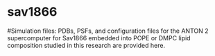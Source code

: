 # sav1866

#Simulation files: PDBs, PSFs, and configuration files for the ANTON 2 supercomputer for Sav1866 embedded into POPE or DMPC  lipid composition studied in this research are provided here.

